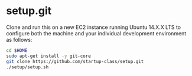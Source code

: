 setup.git
=========
Clone and run this on a new EC2 instance running Ubuntu 14.X.X LTS to
configure both the machine and your individual development environment as
follows:

```sh
cd $HOME
sudo apt-get install -y git-core
git clone https://github.com/startup-class/setup.git
./setup/setup.sh
```
